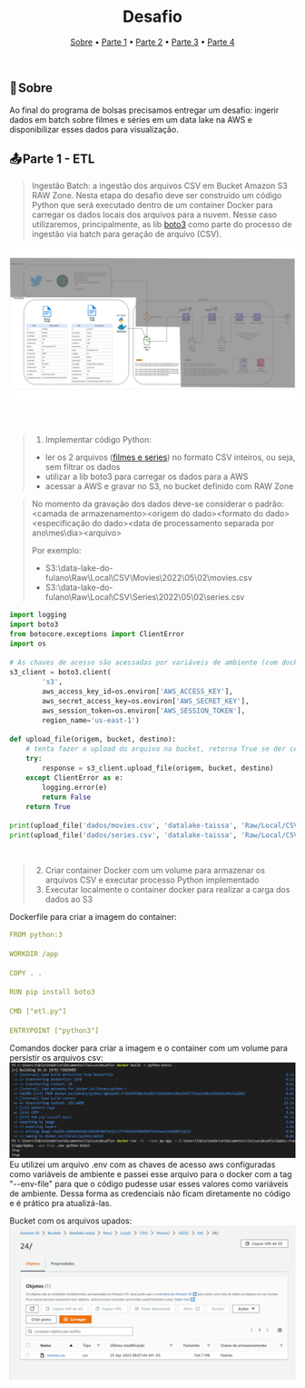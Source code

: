 <h1 align="center"> Desafio </h1>

<p align="center">
 <a href="#sobre">Sobre</a> •
 <a href="#parte1">Parte 1</a> •
 <a href="#parte2">Parte 2</a> •
 <a href="#parte3">Parte 3</a> •
 <a href="#parte4">Parte 4</a>
</p>

<br> 

<a id="sobre"></a>
## 📎 Sobre

Ao final do programa de bolsas precisamos entregar um desafio: ingerir dados em batch sobre filmes e séries em um data lake na AWS e disponibilizar esses dados para visualização.

<a id="parte1"></a>
## 📤 Parte 1 - ETL

> Ingestão Batch: a ingestão dos arquivos CSV em Bucket Amazon S3 RAW Zone. Nesta etapa do desafio deve ser construído um código Python que será executado dentro de um container Docker para carregar os dados locais dos arquivos para a nuvem. Nesse caso utilizaremos, principalmente, as lib [boto3](https://boto3.amazonaws.com/v1/documentation/api/latest/index.html) como parte do processo de ingestão via batch para geração de arquivo (CSV).

![parte 1](/desafio/imagens-readme/parte1.png)

<br>

>1. Implementar código Python:
>- ler os 2 arquivos ([filmes e series](/desafio/parte1-etl/Filmes%2Be%2BSeries.zip)) no formato CSV inteiros, ou seja, sem filtrar os dados
>- utilizar a lib boto3 para carregar os dados para a AWS
>- acessar a AWS e gravar no S3, no bucket definido com RAW Zone

> No momento da gravação dos dados deve-se considerar o padrão: <nome do bucket>\<camada de armazenamento>\<origem do dado>\<formato do dado>\<especificação do dado>\<data de processamento separada por ano\mes\dia>\<arquivo>
> 
> Por exemplo:
>-  S3:\\data-lake-do-fulano\Raw\Local\CSV\Movies\2022\05\02\movies.csv
>- S3:\\data-lake-do-fulano\Raw\Local\CSV\Series\2022\05\02\series.csv

``` Python
import logging
import boto3
from botocore.exceptions import ClientError
import os

# As chaves de acesso são acessadas por variáveis de ambiente (com docker pelo arquivo .env)
s3_client = boto3.client(
        's3', 
        aws_access_key_id=os.environ['AWS_ACCESS_KEY'], 
        aws_secret_access_key=os.environ['AWS_SECRET_KEY'], 
        aws_session_token=os.environ['AWS_SESSION_TOKEN'],
        region_name='us-east-1')

def upload_file(origem, bucket, destino):
    # tenta fazer o upload do arquivo no bucket, retorna True se der certo
    try:
        response = s3_client.upload_file(origem, bucket, destino)
    except ClientError as e:
        logging.error(e)
        return False
    return True

print(upload_file('dados/movies.csv', 'datalake-taissa', 'Raw/Local/CSV/Movies/2023/04/24/movies.csv'))
print(upload_file('dados/series.csv', 'datalake-taissa', 'Raw/Local/CSV/Series/2023/04/24/series.csv'))
```

<br>

>2. Criar container Docker com um volume para armazenar os arquivos CSV e executar processo Python implementado
>3. Executar localmente o container docker para realizar a carga dos dados ao S3

Dockerfile para criar a imagem do container:
``` YAML
FROM python:3

WORKDIR /app

COPY . .

RUN pip install boto3

CMD ["etl.py"]

ENTRYPOINT ["python3"]
```
Comandos docker para criar a imagem e o container com um volume para persistir os arquivos csv:
![comandos dockes](/desafio/imagens-readme/parte1-comandos.PNG)
Eu utilizei um arquivo .env com as chaves de acesso aws configuradas como variáveis de ambiente e passei esse arquivo para o docker com a tag "--env-file" para que o código pudesse usar esses valores como variáveis de ambiente. Dessa forma as credenciais não ficam diretamente no código e é prático pra atualizá-las.

Bucket com os arquivos upados:
![bucket](/desafio/imagens-readme/parte1-bucket.PNG)